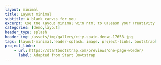 ```yaml
---
layout: minimal
title: Layout minimal
subtitle: A blank canvas for you
excerpt: Use the layout minimal with html to unleash your creativity
categories: [demo,layout]
header_type: splash
header_img: /assets/img/gallery/city-spain-dense-17658.jpg
tags: [layout-minimal,header-splash, image, project-links, bootstrap]
project_links:
    - url: https://startbootstrap.com/previews/one-page-wonder/
      label: Adapted from Start Bootstrap
---
```


